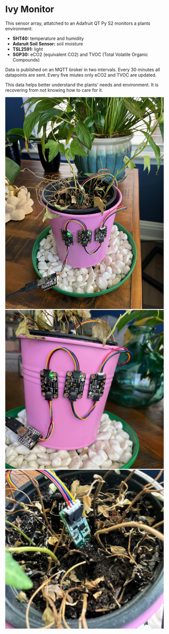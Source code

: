 # Ivy Monitor

This sensor array, attatched to an Adafruit QT Py S2 monitors a plants environment:

- **SHT40:** temperature and humidity
- **Adaruit Soil Sensor:** soil moisture
- **TSL2591:** light
- **SGP30:** eCO2 (equivalent CO2) and TVOC (Total Volatile Organic Compounds)

Data is published on an MQTT broker in two intervals. Every 30 minutes all datapoints are sent. Every five miutes only eCO2 and TVOC are updated.

This data helps better understand the plants' needs and environment. It is recovering from not knowing how to care for it.

![Recovering English Ivy plant in a pink pot with with a three sensor array attached.](photos/whole_plant.jpg "English Ivy in Pink Pot")
![Three sensors, an Adafruit QT Py S2 attached to an SHT40, SGP30, and a TLS2591 all attached to a pink pot.](photos/front_view.jpg "English Ivy")
![Closeup of an Adafruit Soil Sensor in the ground.](photos/soil_detail.jpg "English Ivy")
